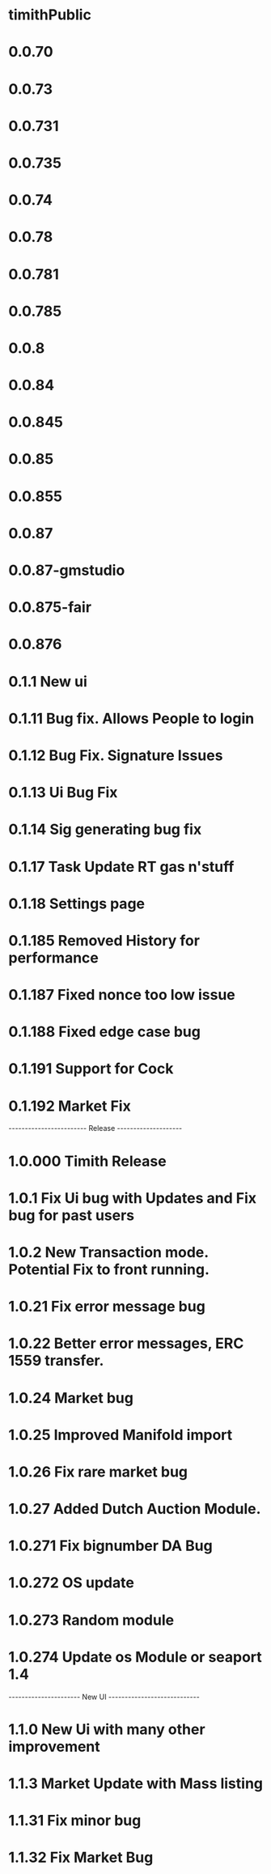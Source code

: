 # timithPublic
# 0.0.70
# 0.0.73
# 0.0.731
# 0.0.735
# 0.0.74
# 0.0.78
# 0.0.781
# 0.0.785
# 0.0.8
# 0.0.84
# 0.0.845
# 0.0.85
# 0.0.855
# 0.0.87
# 0.0.87-gmstudio
# 0.0.875-fair
# 0.0.876
# 0.1.1 New ui
# 0.1.11 Bug fix. Allows People to login
# 0.1.12 Bug Fix. Signature Issues
# 0.1.13 Ui Bug Fix
# 0.1.14 Sig generating bug fix
# 0.1.17 Task Update RT gas n'stuff
# 0.1.18 Settings page
# 0.1.185 Removed History for performance
# 0.1.187 Fixed nonce too low issue
# 0.1.188 Fixed edge case bug
# 0.1.191 Support for Cock
# 0.1.192 Market Fix
------------------------ Release --------------------
# 1.0.000 Timith Release
# 1.0.1 Fix Ui bug with Updates and Fix bug for past users
# 1.0.2 New Transaction mode. Potential Fix to front running.
# 1.0.21 Fix error message bug
# 1.0.22 Better error messages, ERC 1559 transfer.
# 1.0.24 Market bug
# 1.0.25 Improved Manifold import
# 1.0.26 Fix rare market bug
# 1.0.27 Added Dutch Auction Module.
# 1.0.271 Fix bignumber DA Bug
# 1.0.272 OS update
# 1.0.273 Random module
# 1.0.274 Update os Module or seaport 1.4
---------------------- New UI ----------------------------
# 1.1.0 New Ui with many other improvement
# 1.1.3 Market Update with Mass listing 
# 1.1.31 Fix minor bug
# 1.1.32 Fix Market Bug
